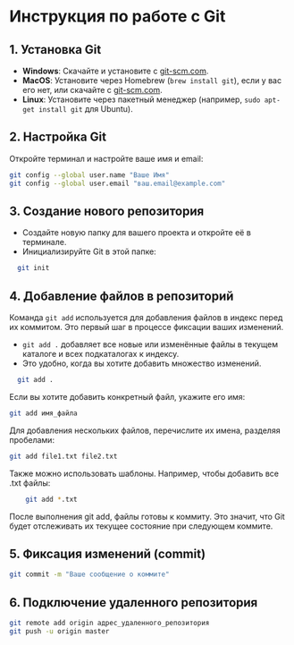 # Инструкция по работе с Git

## 1. Установка Git
- **Windows**: Скачайте и установите с [git-scm.com](https://git-scm.com/download/win).
- **MacOS**: Установите через Homebrew (`brew install git`), если у вас его нет, или скачайте с [git-scm.com](https://git-scm.com/download/mac).
- **Linux**: Установите через пакетный менеджер (например, `sudo apt-get install git` для Ubuntu).

## 2. Настройка Git
Откройте терминал и настройте ваше имя и email:
```bash
git config --global user.name "Ваше Имя"
git config --global user.email "ваш.email@example.com"
```

## 3. Создание нового репозитория
- Создайте новую папку для вашего проекта и откройте её в терминале.
- Инициализируйте Git в этой папке:
```bash
  git init
```

## 4. Добавление файлов в репозиторий

Команда `git add` используется для добавления файлов в индекс перед их коммитом. 
Это первый шаг в процессе фиксации ваших изменений.

- `git add .` добавляет все новые или изменённые файлы в текущем каталоге и всех подкаталогах к индексу. 
- Это удобно, когда вы хотите добавить множество изменений.

```bash
  git add .
```
Если вы хотите добавить конкретный файл, укажите его имя:

```bash
git add имя_файла
```
Для добавления нескольких файлов, перечислите их имена, разделяя пробелами:

```bash
git add file1.txt file2.txt
```

Также можно использовать шаблоны. Например, чтобы добавить все .txt файлы:

```bash
    git add *.txt
```

После выполнения git add, файлы готовы к коммиту. Это значит, 
что Git будет отслеживать их текущее состояние при следующем коммите.


## 5. Фиксация изменений (commit)
```bash
git commit -m "Ваше сообщение о коммите"
```

## 6. Подключение удаленного репозитория
```bash
git remote add origin адрес_удаленного_репозитория
git push -u origin master
```

